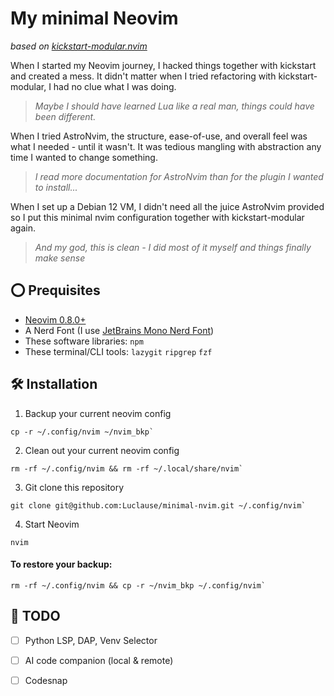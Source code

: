 # My minimal Neovim
*based on [kickstart-modular.nvim](https://github.com/dam9000/kickstart-modular.nvim)* 

When I started my Neovim journey, I hacked things together with kickstart and created a mess.
It didn't matter when I tried refactoring with kickstart-modular, I had no clue what I was doing.

> *Maybe I should have learned Lua like a real man, things could have been different.*

When I tried AstroNvim, the structure, ease-of-use, and overall feel was what I needed - 
until it wasn't. It was tedious mangling with abstraction any time I wanted to change something.

> *I read more documentation for AstroNvim than for the plugin I wanted to install...*

When I set up a Debian 12 VM, I didn't need all the juice AstroNvim provided so I put this
minimal nvim configuration together with kickstart-modular again.

> *And my god, this is clean - I did most of it myself and things finally make sense*

## ⭕ Prequisites

- [Neovim 0.8.0+](https://neovim.io) 
- A Nerd Font (I use [JetBrains Mono Nerd Font](https://github.com/ryanoasis/nerd-fonts/releases/download/v3.3.0/JetBrainsMono.zip))
- These software libraries: `npm`
- These terminal/CLI tools: `lazygit` `ripgrep` `fzf`

## 🛠️ Installation

1. Backup your current neovim config 

```shell
cp -r ~/.config/nvim ~/nvim_bkp`
```

2. Clean out your current neovim config 


```shell
rm -rf ~/.config/nvim && rm -rf ~/.local/share/nvim`
```

3. Git clone this repository
```shell
git clone git@github.com:Luclause/minimal-nvim.git ~/.config/nvim`
```

4. Start Neovim

```shell
nvim
```

#### To restore your backup: 

```shell
rm -rf ~/.config/nvim && cp -r ~/nvim_bkp ~/.config/nvim`
```

## 📝 TODO

- [ ] Python LSP, DAP, Venv Selector
- [ ] AI code companion (local & remote)
- [ ] Codesnap

